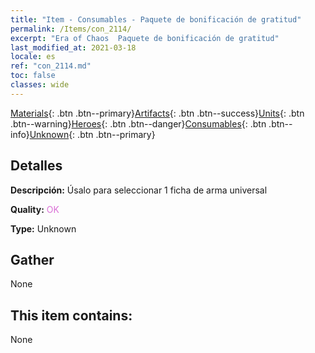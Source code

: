 ```yaml
---
title: "Item - Consumables - Paquete de bonificación de gratitud"
permalink: /Items/con_2114/
excerpt: "Era of Chaos  Paquete de bonificación de gratitud"
last_modified_at: 2021-03-18
locale: es
ref: "con_2114.md"
toc: false
classes: wide
---
```

 [Materials](/es/Items/){: .btn .btn--primary}[Artifacts](/es/Items/Artifacts/){: .btn .btn--success}[Units](/es/Items/Units/){: .btn .btn--warning}[Heroes](/es/Items/Heroes/){: .btn .btn--danger}[Consumables](/es/Items/Consumables/){: .btn .btn--info}[Unknown](/es/Items/Unknown/){: .btn .btn--primary}

## Detalles
 **Descripción:** Úsalo para seleccionar 1 ficha de arma universal

 **Quality:** <span style="color: #DA70D6">OK</span>

 **Type:** Unknown

## Gather

  None

## This item contains:

  None

